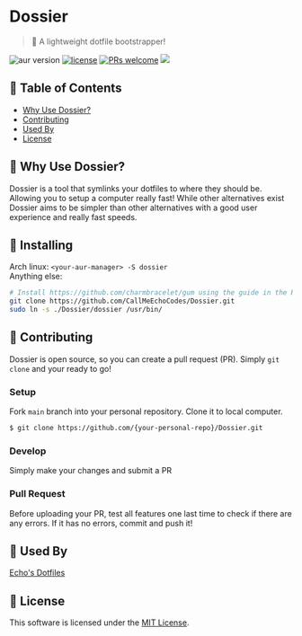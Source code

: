 # Dossier

> :rocket: A lightweight dotfile bootstrapper!

![aur version](https://img.shields.io/aur/version/dossier) [![license](https://img.shields.io/github/license/CallMeEchoCodes/Dossier)](https://github.com/CallMeEchoCodes/Dossier/blob/master/LICENSE) [![PRs welcome](https://img.shields.io/badge/PRs-welcome-ff69b4.svg)](https://github.com/CallMeEchoCodes/Dossier/issues?q=is%3Aissue+is%3Aopen+label%3A%22help+wanted%22)
<img src="https://i.imgur.com/mj9VkpM.png" />


## 🚩 Table of Contents

- [Why Use Dossier?](#-why-use-dossier)
- [Contributing](#-contributing)
- [Used By](#-used-by)
- [License](#-license)


## 🤖 Why Use Dossier?
Dossier is a tool that symlinks your dotfiles to where they should be. Allowing you to setup a computer really fast! While other alternatives exist Dossier aims to be simpler than other alternatives with a good user experience and really fast speeds.

## :wrench: Installing
Arch linux: `<your-aur-manager> -S dossier`<br />
Anything else: 
```sh
# Install https://github.com/charmbracelet/gum using the guide in the README.MD
git clone https://github.com/CallMeEchoCodes/Dossier.git
sudo ln -s ./Dossier/dossier /usr/bin/
```
## 🔧 Contributing
Dossier is open source, so you can create a pull request (PR). Simply `git clone` and your ready to go!
### Setup

Fork `main` branch into your personal repository. Clone it to local computer.

```sh
$ git clone https://github.com/{your-personal-repo}/Dossier.git
```

### Develop

Simply make your changes and submit a PR
### Pull Request

Before uploading your PR, test all features one last time to check if there are any errors. If it has no errors, commit and push it!


## 🚀 Used By

[Echo's Dotfiles](https://github.com/CallMeEchoCodes/dotfiles)


## 📜 License

This software is licensed under the [MIT License](https://github.com/CallMeEchoCodes/Dossier/blob/master/LICENSE).
